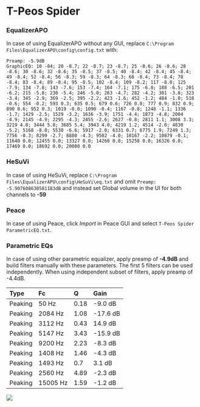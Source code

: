 # T-Peos Spider

### EqualizerAPO
In case of using EqualizerAPO without any GUI, replace `C:\Program Files\EqualizerAPO\config\config.txt`
with:
```
Preamp: -5.9dB
GraphicEQ: 10 -84; 20 -8.7; 22 -8.7; 23 -8.7; 25 -8.6; 26 -8.6; 28 -8.6; 30 -8.6; 32 -8.6; 35 -8.5; 37 -8.5; 40 -8.4; 42 -8.4; 45 -8.4; 49 -8.4; 52 -8.4; 56 -8.3; 59 -8.3; 64 -8.3; 68 -8.4; 73 -8.4; 78 -8.4; 83 -8.4; 89 -8.4; 95 -8.5; 102 -8.4; 109 -8.2; 117 -8.0; 125 -7.9; 134 -7.8; 143 -7.6; 153 -7.4; 164 -7.1; 175 -6.8; 188 -6.5; 201 -6.2; 215 -5.8; 230 -5.4; 246 -5.0; 263 -4.7; 282 -4.2; 301 -3.8; 323 -3.4; 345 -2.9; 369 -2.5; 395 -2.2; 423 -1.6; 452 -1.2; 484 -1.0; 518 -0.6; 554 -0.2; 593 0.3; 635 0.5; 679 0.6; 726 0.8; 777 0.9; 832 0.9; 890 0.6; 952 0.3; 1019 -0.0; 1090 -0.4; 1167 -0.8; 1248 -1.1; 1336 -1.7; 1429 -2.5; 1529 -3.2; 1636 -3.9; 1751 -4.4; 1873 -4.8; 2004 -4.9; 2145 -4.9; 2295 -4.3; 2455 -2.6; 2627 -0.8; 2811 1.1; 3008 3.3; 3219 4.8; 3444 5.8; 3685 5.4; 3943 4.0; 4219 1.2; 4514 -2.0; 4830 -5.2; 5168 -8.0; 5530 -6.6; 5917 -2.0; 6331 0.7; 6775 1.9; 7249 1.3; 7756 -0.3; 8299 -2.7; 8880 -4.3; 9502 -4.0; 10167 -2.2; 10879 -0.1; 11640 0.0; 12455 0.0; 13327 0.0; 14260 0.0; 15258 0.0; 16326 0.0; 17469 0.0; 18692 0.0; 20000 0.0
```

### HeSuVi
In case of using HeSuVi, replace `C:\Program Files\EqualizerAPO\config\HeSuVi\eq.txt` and omit `Preamp:
-5.907608630581183dB` and instead set Global volume in the UI for both channels to **-59**

### Peace
In case of using Peace, click *Import* in Peace GUI and select `T-Peos Spider ParametricEQ.txt`.

### Parametric EQs
In case of using other parametric equalizer, apply preamp of **-4.9dB** and build filters manually
with these parameters. The first 5 filters can be used independently.
When using independent subset of filters, apply preamp of -4.4dB.

| Type    | Fc       |    Q | Gain     |
|:--------|:---------|:-----|:---------|
| Peaking | 50 Hz    | 0.18 | -9.0 dB  |
| Peaking | 2084 Hz  | 1.08 | -17.6 dB |
| Peaking | 3112 Hz  | 0.43 | 14.9 dB  |
| Peaking | 5147 Hz  | 3.43 | -15.9 dB |
| Peaking | 9200 Hz  | 2.23 | -8.3 dB  |
| Peaking | 1408 Hz  | 1.46 | -4.3 dB  |
| Peaking | 1493 Hz  | 0.7  | 3.1 dB   |
| Peaking | 2560 Hz  | 4.89 | -2.3 dB  |
| Peaking | 15005 Hz | 1.59 | -1.2 dB  |

![](https://raw.githubusercontent.com/jaakkopasanen/AutoEq/master/results/innerfidelity/sbaf-serious/T-Peos%20Spider/T-Peos%20Spider.png)